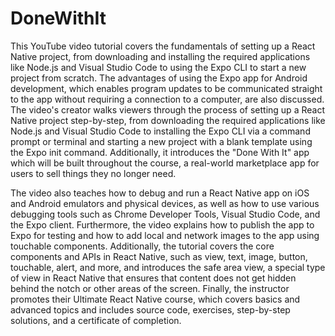 # DoneWithIt
This YouTube video tutorial covers the fundamentals of setting up a React Native project, from downloading and installing the required applications like Node.js and Visual Studio Code to using the Expo CLI to start a new project from scratch. The advantages of using the Expo app for Android development, which enables program updates to be communicated straight to the app without requiring a connection to a computer, are also discussed. The video's creator walks viewers through the process of setting up a React Native project step-by-step, from downloading the required applications like Node.js and Visual Studio Code to installing the Expo CLI via a command prompt or terminal and starting a new project with a blank template using the Expo init command. Additionally, it introduces the "Done With It" app which will be built throughout the course, a real-world marketplace app for users to sell things they no longer need.

The video also teaches how to debug and run a React Native app on iOS and Android emulators and physical devices, as well as how to use various debugging tools such as Chrome Developer Tools, Visual Studio Code, and the Expo client. Furthermore, the video explains how to publish the app to Expo for testing and how to add local and network images to the app using touchable components. Additionally, the tutorial covers the core components and APIs in React Native, such as view, text, image, button, touchable, alert, and more, and introduces the safe area view, a special type of view in React Native that ensures that content does not get hidden behind the notch or other areas of the screen. Finally, the instructor promotes their Ultimate React Native course, which covers basics and advanced topics and includes source code, exercises, step-by-step solutions, and a certificate of completion.
